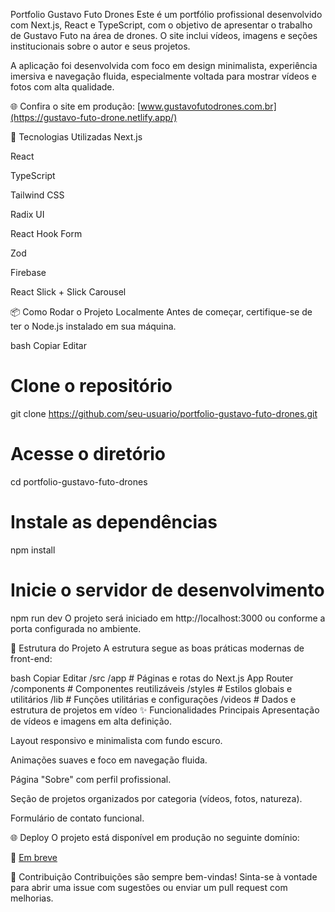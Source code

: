 Portfolio Gustavo Futo Drones
Este é um portfólio profissional desenvolvido com Next.js, React e TypeScript, com o objetivo de apresentar o trabalho de Gustavo Futo na área de drones. O site inclui vídeos, imagens e seções institucionais sobre o autor e seus projetos.

A aplicação foi desenvolvida com foco em design minimalista, experiência imersiva e navegação fluida, especialmente voltada para mostrar vídeos e fotos com alta qualidade.

🌐 Confira o site em produção:
[www.gustavofutodrones.com.br](https://gustavo-futo-drone.netlify.app/)

🚀 Tecnologias Utilizadas
Next.js

React

TypeScript

Tailwind CSS

Radix UI

React Hook Form

Zod

Firebase

React Slick + Slick Carousel

📦 Como Rodar o Projeto Localmente
Antes de começar, certifique-se de ter o Node.js instalado em sua máquina.

bash
Copiar
Editar
# Clone o repositório
git clone https://github.com/seu-usuario/portfolio-gustavo-futo-drones.git

# Acesse o diretório
cd portfolio-gustavo-futo-drones

# Instale as dependências
npm install

# Inicie o servidor de desenvolvimento
npm run dev
O projeto será iniciado em http://localhost:3000 ou conforme a porta configurada no ambiente.

🧱 Estrutura do Projeto
A estrutura segue as boas práticas modernas de front-end:

bash
Copiar
Editar
/src
  /app             # Páginas e rotas do Next.js App Router
  /components      # Componentes reutilizáveis
  /styles          # Estilos globais e utilitários
  /lib             # Funções utilitárias e configurações
  /videos          # Dados e estrutura de projetos em vídeo
✨ Funcionalidades Principais
Apresentação de vídeos e imagens em alta definição.

Layout responsivo e minimalista com fundo escuro.

Animações suaves e foco em navegação fluida.

Página "Sobre" com perfil profissional.

Seção de projetos organizados por categoria (vídeos, fotos, natureza).

Formulário de contato funcional.

🌐 Deploy
O projeto está disponível em produção no seguinte domínio:

🔗 [Em breve](https://gustavo-futo-drone.netlify.app/)

🤝 Contribuição
Contribuições são sempre bem-vindas!
Sinta-se à vontade para abrir uma issue com sugestões ou enviar um pull request com melhorias.

